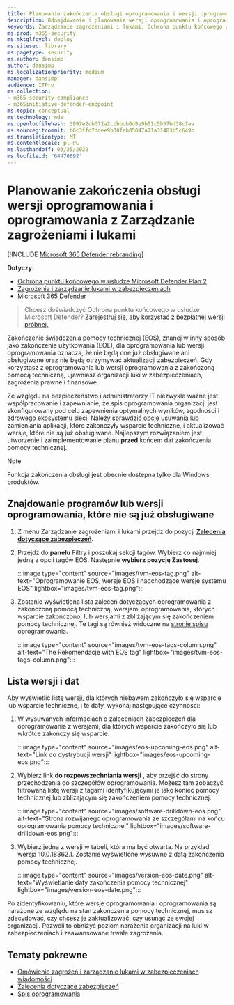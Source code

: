 ```yaml
---
title: Planowanie zakończenia obsługi oprogramowania i wersji oprogramowania
description: Odnajdowanie i planowanie wersji oprogramowania i oprogramowania, które nie są już obsługiwane i nie będą otrzymywać aktualizacji zabezpieczeń.
keywords: Zarządzanie zagrożeniami i lukami, Ochrona punktu końcowego w usłudze Microsoft Defender, zalecenie dotyczące bezpieczeństwa tvm, zalecenie dotyczące bezpieczeństwa, zalecenie dotyczące akcji
ms.prod: m365-security
ms.mktglfcycl: deploy
ms.sitesec: library
ms.pagetype: security
ms.author: dansimp
author: dansimp
ms.localizationpriority: medium
manager: dansimp
audience: ITPro
ms.collection:
- m365-security-compliance
- m365initiative-defender-endpoint
ms.topic: conceptual
ms.technology: mde
ms.openlocfilehash: 3997e2cb372a2cbbbdb0d8e9b51c5b57bd38c7aa
ms.sourcegitcommit: b0c3ffd7ddee9b30fab85047a71a31483b5c649b
ms.translationtype: MT
ms.contentlocale: pl-PL
ms.lasthandoff: 03/25/2022
ms.locfileid: "64476692"
---
```

# <a name="plan-for-end-of-support-software-and-software-versions-with-threat-and-vulnerability-management"></a>Planowanie zakończenia obsługi wersji oprogramowania i oprogramowania z Zarządzanie zagrożeniami i lukami

[!INCLUDE [Microsoft 365 Defender rebranding](../../includes/microsoft-defender.md)]

**Dotyczy:**

- [Ochrona punktu końcowego w usłudze Microsoft Defender Plan 2](https://go.microsoft.com/fwlink/?linkid=2154037)
- [Zagrożenia i zarządzanie lukami w zabezpieczeniach](next-gen-threat-and-vuln-mgt.md)
- [Microsoft 365 Defender](https://go.microsoft.com/fwlink/?linkid=2118804)

> Chcesz doświadczyć Ochrona punktu końcowego w usłudze Microsoft Defender? [Zarejestruj się, aby korzystać z bezpłatnej wersji próbnej.](https://signup.microsoft.com/create-account/signup?products=7f379fee-c4f9-4278-b0a1-e4c8c2fcdf7e&ru=https://aka.ms/MDEp2OpenTrial?ocid=docs-wdatp-portaloverview-abovefoldlink)

Zakończenie świadczenia pomocy technicznej (EOS), znanej w inny sposób jako zakończenie użytkowania (EOL), dla oprogramowania lub wersji oprogramowania oznacza, że nie będą one już obsługiwane ani obsługiwane oraz nie będą otrzymywać aktualizacji zabezpieczeń. Gdy korzystasz z oprogramowania lub wersji oprogramowania z zakończoną pomocą techniczną, ujawniasz organizacji luki w zabezpieczeniach, zagrożenia prawne i finansowe.

Ze względu na bezpieczeństwo i administratorzy IT niezwykle ważne jest współpracowanie i zapewnianie, że spis oprogramowania organizacji jest skonfigurowany pod celu zapewnienia optymalnych wyników, zgodności i zdrowego ekosystemu sieci. Należy sprawdzić opcje usuwania lub zamieniania aplikacji, które zakończyły wsparcie techniczne, i aktualizować wersje, które nie są już obsługiwane. Najlepszym rozwiązaniem jest utworzenie i zaimplementowanie planu **przed** końcem dat zakończenia pomocy technicznej.

> [!NOTE]
> Funkcja zakończenia obsługi jest obecnie dostępna tylko dla Windows produktów.

## <a name="find-software-or-software-versions-that-are-no-longer-supported"></a>Znajdowanie programów lub wersji oprogramowania, które nie są już obsługiwane

1. Z menu Zarządzanie zagrożeniami i lukami przejdź do pozycji [**Zalecenia dotyczące zabezpieczeń**](tvm-security-recommendation.md).
2. Przejdź do **panelu** Filtry i poszukaj sekcji tagów. Wybierz co najmniej jedną z opcji tagów EOS. Następnie **wybierz pozycję Zastosuj**.

   :::image type="content" source="images/tvm-eos-tag.png" alt-text="Oprogramowanie EOS, wersje EOS i nadchodzące wersje systemu EOS" lightbox="images/tvm-eos-tag.png":::

3. Zostanie wyświetlona lista zaleceń dotyczących oprogramowania z zakończoną pomocą techniczną, wersjami oprogramowania, których wsparcie zakończono, lub wersjami z zbliżającym się zakończeniem pomocy technicznej. Te tagi są również widoczne na [stronie spisu](tvm-software-inventory.md) oprogramowania.

   :::image type="content" source="images/tvm-eos-tags-column.png" alt-text="The Rekomendacje with EOS tag" lightbox="images/tvm-eos-tags-column.png":::

## <a name="list-of-versions-and-dates"></a>Lista wersji i dat

Aby wyświetlić listę wersji, dla których niebawem zakończyło się wsparcie lub wsparcie techniczne, i te daty, wykonaj następujące czynności:

1. W wysuwanych informacjach o zaleceniach zabezpieczeń dla oprogramowania z wersjami, dla których wsparcie zakończyło się lub wkrótce zakończy się wsparcie.

   :::image type="content" source="images/eos-upcoming-eos.png" alt-text="Link do dystrybucji wersji" lightbox="images/eos-upcoming-eos.png":::

2. Wybierz link **do rozpowszechniania wersji** , aby przejść do strony przechodzenia do szczegółów oprogramowania. Możesz tam zobaczyć filtrowaną listę wersji z tagami identyfikującymi je jako koniec pomocy technicznej lub zbliżającym się zakończeniem pomocy technicznej.

   :::image type="content" source="images/software-drilldown-eos.png" alt-text="Strona rozwijanego oprogramowania ze szczegółami na końcu oprogramowania pomocy technicznej" lightbox="images/software-drilldown-eos.png":::

3. Wybierz jedną z wersji w tabeli, która ma być otwarta. Na przykład wersja 10.0.18362.1. Zostanie wyświetlone wysuwne z datą zakończenia pomocy technicznej.

   :::image type="content" source="images/version-eos-date.png" alt-text="Wyświetlanie daty zakończenia pomocy technicznej" lightbox="images/version-eos-date.png":::

Po zidentyfikowaniu, które wersje oprogramowania i oprogramowania są narażone ze względu na stan zakończenia pomocy technicznej, musisz zdecydować, czy chcesz je zaktualizować, czy usunąć ze swojej organizacji. Pozwoli to obniżyć poziom narażenia organizacji na luki w zabezpieczeniach i zaawansowane trwałe zagrożenia.

## <a name="related-topics"></a>Tematy pokrewne

- [Omówienie zagrożeń i zarządzanie lukami w zabezpieczeniach wiadomości](next-gen-threat-and-vuln-mgt.md)
- [Zalecenia dotyczące zabezpieczeń](tvm-security-recommendation.md)
- [Spis oprogramowania](tvm-software-inventory.md)
